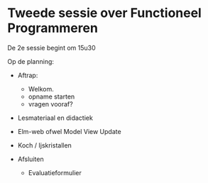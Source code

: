 # Tweede sessie over Functioneel Programmeren

De 2e sessie begint om 15u30

Op de planning:


+ Aftrap:
  + Welkom.
  + opname starten
  + vragen vooraf?

+ Lesmateriaal en didactiek

+ Elm-web ofwel Model View Update

+ Koch / Ijskristallen

+ Afsluiten
  + Evaluatieformulier
